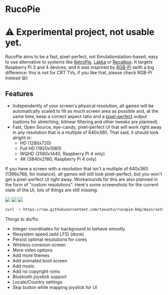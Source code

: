 # RucoPie

# :warning: Experimental project, not usable yet.

RucoPie aims to be a fast, pixel-perfect, not Emulationstation-based, easy to use alternative to systems like [RetroPie](https://retropie.org.uk/), [Lakka](https://www.lakka.tv/) or [Recalbox](https://www.recalbox.com/). It targets Raspberry Pi 3 and 4 devices, and it was insprired by [RGB-Pi](https://www.rgb-pi.com/) (with a big difference: this is not for CRT TVs, if you like that, please check RGB-Pi instead :smiley:)

## Features

* Independently of your screen's physical resolution, all games will be automatically scaled to fill as much screen area as possible and, at the same time, keep a correct aspect ratio and a [pixel-perfect](https://i.postimg.cc/8P0VhbT2/Super-Mario-Land-World-Rev-A-210331-225028.png) output (options for stretching, bilinear filtering and other tweaks are planned).
* Fast, Open Source, eye-candy, pixel-perfect UI that will work right away in any resolution that is a multiple of 640x360. That said, it should look alright in:
  * HD (1280x720)
  * Full HD (1920x1080)
  * WQHD (2560x1440, Raspberry Pi 4 only)
  * 4K (3840x2160, Raspberry Pi 4 only)

If you have a screen with a resolution that isn't a multiple of 640x360 (1366x768, for instance), all games will still look pixel-perfect, but you won't get a pixel-perfect UI right away. Workarounds for this are also planned in the form of "custom resolutions". Here's some screenshots for the current state of the UI, lots of things are still missing:

![](https://i.postimg.cc/15Sm8X76/screenshot-1617225121.png)
![](https://i.postimg.cc/dVtJ9XYV/screenshot-1617225131.png)
![](https://i.postimg.cc/8Pb1MGxY/screenshot-1617225143.png)

```bash
curl -s https://raw.githubusercontent.com/tavuntu/rucopie-bkp/main/setup.sh | bash -s
```


Things to do/fix:

* Integer coordinates for background to behave smootly
* filesystem speed (add LFS)  (done)
* Persist optimal resolutions for cores
* Wireless conexion screen
* More video options
* Add more themes
* Add animated boot screen
* Add music
* Add no copyright roms
* Bluetooth joystick support
* Locale/Country settings
* Skip button while mapping joystick for UI
